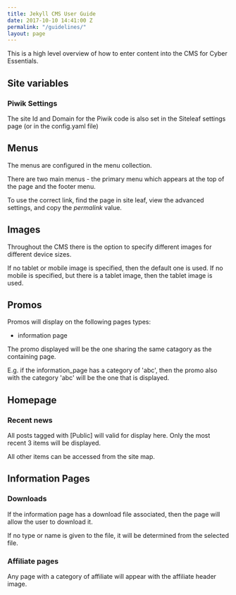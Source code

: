 ```yaml
---
title: Jekyll CMS User Guide
date: 2017-10-10 14:41:00 Z
permalink: "/guidelines/"
layout: page
---
```


This is a high level overview of how to enter content into the CMS for Cyber Essentials. 

## Site variables

### Piwik Settings

The site Id and Domain for the Piwik code is also set in the Siteleaf settings page (or in the config.yaml file)


## Menus

The menus are configured in the menu collection. 

There are two main menus - the primary menu which appears at the top of the page and the footer menu. 

To use the correct link, find the page in site leaf, view the advanced settings, and copy the _permalink_ value.


## Images

Throughout the CMS there is the option to specify different images for different device sizes. 

If no tablet or mobile image is specified, then the default one is used. If no mobile is specified, but there is a tablet image, then the tablet image is used. 

## Promos

Promos will display on the following pages types:

* information page

The promo displayed will be the one sharing the same catagory as the containing page. 

E.g. if the information_page has a category of 'abc', then the promo also with the category 'abc' will be the one that is displayed. 

## Homepage

### Recent news

All posts tagged with [Public] will valid for display here. Only the most recent 3 items will be displayed. 

All other items can be accessed from the site map. 


## Information Pages

### Downloads

If the information page has a download file associated, then the page will allow the user to download it. 

If no type or name is given to the file, it will be determined from the selected file. 

### Affiliate pages

Any page with a category of affiliate will appear with the affiliate header image. 